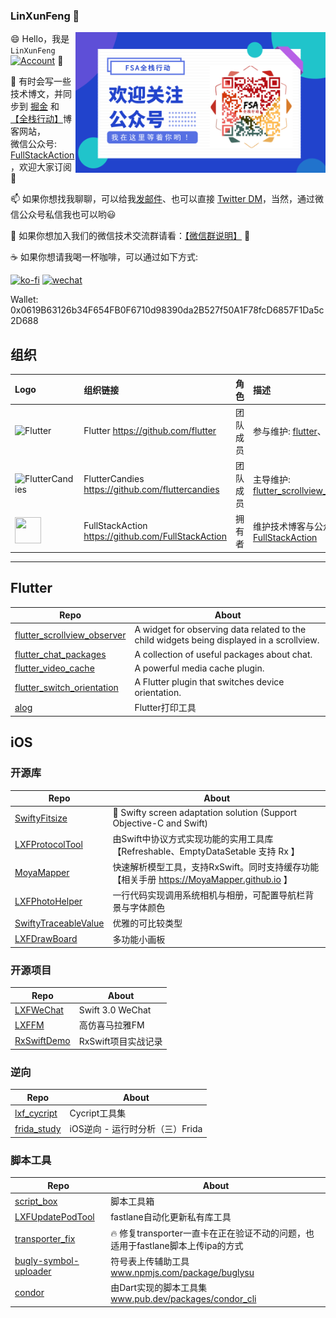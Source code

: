 ### LinXunFeng 👋


<!--<img align="right" src="https://github-readme-stats.vercel.app/api?username=LinXunFeng&show_icons=true" />-->

<img align="right" height="225" width="400" src="https://github.com/LinXunFeng/LinXunFeng/blob/master/static/img/FSAQR.png" />

😄 Hello，我是 `LinXunFeng` [![Account](https://img.shields.io/badge/微信公众号-FSA全栈行动-brightgreen)](https://cdn.jsdelivr.net/gh/FullStackAction/PicBed@resource/image/20210110171035.png) 💬

📖 有时会写一些技术博文，并同步到 [掘金](https://juejin.im/user/58f8065e61ff4b006646c72d) 和 [【全栈行动】](https://fullstackaction.com/)博客网站，<br>微信公众号: [FullStackAction](https://cdn.jsdelivr.net/gh/FullStackAction/PicBed@resource/image/20210110171035.png)，欢迎大家订阅 🎉

📫 如果你想找我聊聊，可以给我[发邮件](mailto:linxunfeng@yeah.net)、也可以直接 [Twitter DM](https://twitter.com/xunfenghellolo)，当然，通过微信公众号私信我也可以哟😃

📱 如果你想加入我们的微信技术交流群请看：[【微信群说明】](https://mp.weixin.qq.com/s/JBbMstn0qW6M71hh-BRKzw) 💬

☕ 如果你想请我喝一杯咖啡，可以通过如下方式: 

[![ko-fi](https://ko-fi.com/img/githubbutton_sm.svg)](https://ko-fi.com/T6T4JKVRP)
[![wechat](https://img.shields.io/static/v1?label=WeChat&message=微信收款码&color=brightgreen&style=for-the-badge&logo=WeChat)](https://cdn.jsdelivr.net/gh/FullStackAction/PicBed@resource20220417121922/image/202303181116760.jpeg)

Wallet: 0x0619B63126b34F654FB0F6710d98390da2B527f50A1F78fcD6857F1Da5c2D688
<!-- - - - -->

<!--[![Top Langs](https://github-readme-stats.vercel.app/api/top-langs/?username=LinXunFeng&langs_count=10&layout=compact)](https://github.com/LinXunFeng)-->
<!--![visitors](https://visitor-badge.glitch.me/badge?page_id=LinXunFeng.LinXunFeng)-->

## 组织
| Logo | 组织链接 | 角色 | 描述 |
|:----|:----|:----|:----|
| ![Flutter](https://avatars.githubusercontent.com/u/14101776?s=48&v=4)      | Flutter https://github.com/flutter | 团队成员 | 参与维护: [flutter](https://github.com/flutter/flutter)、[engine](https://github.com/flutter/engine)        |
| ![FlutterCandies](https://avatars.githubusercontent.com/u/47586449?s=48&v=4) | FlutterCandies https://github.com/fluttercandies | 团队成员 | 主导维护: [flutter_scrollview_observer](https://github.com/fluttercandies/flutter_scrollview_observer) |
| <img height="41.89" width="41.89" src="https://avatars.githubusercontent.com/u/76574692?s=200&v=4" /> | FullStackAction https://github.com/FullStackAction        | 拥有者 | 维护技术博客与公众号: [FullStackAction](https://github.com/LinXunFeng/LinXunFeng/blob/master/static/img/FSAQR.png) |

<hr>

## Flutter

|Repo|About|
|-|-|
|[flutter_scrollview_observer](https://github.com/LinXunFeng/flutter_scrollview_observer)|A widget for observing data related to the child widgets being displayed in a scrollview.|
|[flutter_chat_packages](https://github.com/LinXunFeng/flutter_chat_packages)|A collection of useful packages about chat.|
|[flutter_video_cache](https://github.com/LinXunFeng/flutter_video_cache)|A powerful media cache plugin.|
|[flutter_switch_orientation](https://github.com/LinXunFeng/flutter_switch_orientation)|A Flutter plugin that switches device orientation.|
|[alog](https://github.com/LinXunFeng/alog)|Flutter打印工具|

<!--
[![alog](https://github-readme-stats.vercel.app/api/pin/?username=LinXunFeng&repo=alog&show_owner=LinXunFeng)](https://github.com/LinXunFeng/alog)
[![flutter_demo](https://github-readme-stats.vercel.app/api/pin/?username=LinXunFeng&repo=flutter_demo&show_owner=LinXunFeng)](https://github.com/LinXunFeng/flutter_demo)
[![flutter_scrollview_observer](https://github-readme-stats.vercel.app/api/pin/?username=LinXunFeng&repo=flutter_scrollview_observer&show_owner=LinXunFeng)](https://github.com/LinXunFeng/flutter_scrollview_observer)
-->

## iOS

### 开源库

|Repo|About|
|-|-|
|[SwiftyFitsize](https://github.com/LinXunFeng/SwiftyFitsize)|📱 Swifty screen adaptation solution (Support Objective-C and Swift)|
|[LXFProtocolTool](https://github.com/LinXunFeng/LXFProtocolTool)|由Swift中协议方式实现功能的实用工具库【Refreshable、EmptyDataSetable 支持 Rx 】|
|[MoyaMapper](https://github.com/MoyaMapper/MoyaMapper)|快速解析模型工具，支持RxSwift。同时支持缓存功能 【相关手册 https://MoyaMapper.github.io 】|
|[LXFPhotoHelper](https://github.com/LinXunFeng/LXFPhotoHelper)|一行代码实现调用系统相机与相册，可配置导航栏背景与字体颜色|
|[SwiftyTraceableValue](https://github.com/LinXunFeng/SwiftyTraceableValue)|优雅的可比较类型|
|[LXFDrawBoard](https://github.com/LinXunFeng/LXFDrawBoard)|多功能小画板|


<!--
[![SwiftyFitsize](https://github-readme-stats.vercel.app/api/pin/?username=LinXunFeng&repo=SwiftyFitsize&show_owner=LinXunFeng)](https://github.com/LinXunFeng/SwiftyFitsize)
[![LXFProtocolTool](https://github-readme-stats.vercel.app/api/pin/?username=LinXunFeng&repo=LXFProtocolTool&show_owner=LinXunFeng)](https://github.com/LinXunFeng/LXFProtocolTool)
[![MoyaMapper](https://github-readme-stats.vercel.app/api/pin/?username=MoyaMapper&repo=MoyaMapper&show_owner=MoyaMapper)](https://github.com/MoyaMapper/MoyaMapper)
[![LXFPhotoHelper](https://github-readme-stats.vercel.app/api/pin/?username=LinXunFeng&repo=LXFPhotoHelper&show_owner=LinXunFeng)](https://github.com/LinXunFeng/LXFPhotoHelper)
[![SwiftyTraceableValue](https://github-readme-stats.vercel.app/api/pin/?username=LinXunFeng&repo=SwiftyTraceableValue&show_owner=LinXunFeng)](https://github.com/LinXunFeng/SwiftyTraceableValue)
[![LXFDrawBoard](https://github-readme-stats.vercel.app/api/pin/?username=LinXunFeng&repo=LXFDrawBoard&show_owner=LinXunFeng)](https://github.com/LinXunFeng/LXFDrawBoard)
[![LXFHouseLoanCalculator](https://github-readme-stats.vercel.app/api/pin/?username=LinXunFeng&repo=LXFHouseLoanCalculator&show_owner=LinXunFeng)](https://github.com/LinXunFeng/LXFHouseLoanCalculator)
-->

### 开源项目


|Repo|About|
|-|-|
|[LXFWeChat](https://github.com/LinXunFeng/LXFWeChat)|Swift 3.0 WeChat|
|[LXFFM](https://github.com/LinXunFeng/LXFFM)|高仿喜马拉雅FM|
|[RxSwiftDemo](https://github.com/LinXunFeng/RxSwiftDemo)|RxSwift项目实战记录|


<!--
[![LXFWeChat](https://github-readme-stats.vercel.app/api/pin/?username=LinXunFeng&repo=LXFWeChat&show_owner=LinXunFeng)](https://github.com/LinXunFeng/LXFWeChat)
[![LXFFM](https://github-readme-stats.vercel.app/api/pin/?username=LinXunFeng&repo=LXFFM&show_owner=LinXunFeng)](https://github.com/LinXunFeng/LXFFM)
[![RxSwiftDemo](https://github-readme-stats.vercel.app/api/pin/?username=LinXunFeng&repo=RxSwiftDemo&show_owner=LinXunFeng)](https://github.com/LinXunFeng/RxSwiftDemo)
[![LXFBiliBili](https://github-readme-stats.vercel.app/api/pin/?username=LinXunFeng&repo=LXFBiliBili&show_owner=LinXunFeng)](https://github.com/LinXunFeng/LXFBiliBili)
-->

### 逆向


|Repo|About|
|-|-|
|[lxf_cycript](https://github.com/LinXunFeng/lxf_cycript)|Cycript工具集|
|[frida_study](https://github.com/LinXunFeng/frida_study)|iOS逆向 - 运行时分析（三）Frida|

<!--
[![lxf_cycript](https://github-readme-stats.vercel.app/api/pin/?username=LinXunFeng&repo=lxf_cycript&show_owner=LinXunFeng)](https://github.com/LinXunFeng/lxf_cycript)
[![frida_study](https://github-readme-stats.vercel.app/api/pin/?username=LinXunFeng&repo=frida_study&show_owner=LinXunFeng)](https://github.com/LinXunFeng/frida_study)
-->

### 脚本工具

|Repo|About|
|-|-|
|[script_box](https://github.com/LinXunFeng/script_box)|脚本工具箱|
|[LXFUpdatePodTool](https://github.com/LinXunFeng/LXFUpdatePodTool)|fastlane自动化更新私有库工具|
|[transporter_fix](https://github.com/LinXunFeng/transporter_fix)|🔥 修复transporter一直卡在正在验证不动的问题，也适用于fastlane脚本上传ipa的方式|
|[bugly-symbol-uploader](https://github.com/LinXunFeng/bugly-symbol-uploader)|符号表上传辅助工具 www.npmjs.com/package/buglysu|
|[condor](https://github.com/LinXunFeng/condor)|由Dart实现的脚本工具集 www.pub.dev/packages/condor_cli|

<!--
[![script_box](https://github-readme-stats.vercel.app/api/pin/?username=LinXunFeng&repo=script_box&show_owner=LinXunFeng)](https://github.com/LinXunFeng/script_box)
[![fix_confict_SecurityEnvSDK_SGMain](https://github-readme-stats.vercel.app/api/pin/?username=LinXunFeng&repo=fix_confict_SecurityEnvSDK_SGMain&show_owner=LinXunFeng)](https://github.com/LinXunFeng/fix_confict_SecurityEnvSDK_SGMain)
[![LXFUpdatePodTool](https://github-readme-stats.vercel.app/api/pin/?username=LinXunFeng&repo=LXFUpdatePodTool&show_owner=LinXunFeng)](https://github.com/LinXunFeng/LXFUpdatePodTool)
[![transporter_fix](https://github-readme-stats.vercel.app/api/pin/?username=LinXunFeng&repo=transporter_fix&show_owner=LinXunFeng)](https://github.com/LinXunFeng/transporter_fix)
[![bugly-symbol-uploader](https://github-readme-stats.vercel.app/api/pin/?username=LinXunFeng&repo=bugly-symbol-uploader&show_owner=LinXunFeng)](https://github.com/LinXunFeng/bugly-symbol-uploader)
-->


<!--
**LinXunFeng/LinXunFeng** is a ✨ _special_ ✨ repository because its `README.md` (this file) appears on your GitHub profile.

Here are some ideas to get you started:

- 🔭 I’m currently working on ...
- 🌱 I’m currently learning ...
- 👯 I’m looking to collaborate on ...
- 🤔 I’m looking for help with ...
- 💬 Ask me about ...
- 📫 How to reach me: ...
- 😄 Pronouns: ...
- ⚡ Fun fact: ...
-->
